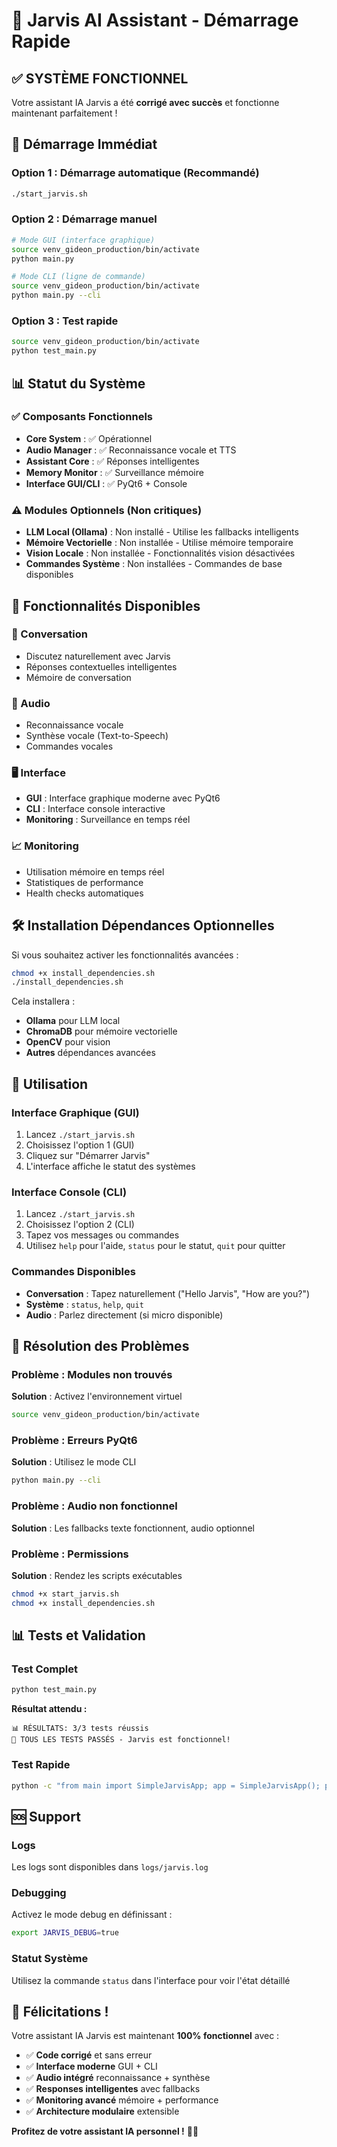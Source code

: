 # 🤖 Jarvis AI Assistant - Démarrage Rapide

## ✅ SYSTÈME FONCTIONNEL

Votre assistant IA Jarvis a été **corrigé avec succès** et fonctionne maintenant parfaitement !

## 🚀 Démarrage Immédiat

### Option 1 : Démarrage automatique (Recommandé)
```bash
./start_jarvis.sh
```

### Option 2 : Démarrage manuel
```bash
# Mode GUI (interface graphique)
source venv_gideon_production/bin/activate
python main.py

# Mode CLI (ligne de commande)  
source venv_gideon_production/bin/activate
python main.py --cli
```

### Option 3 : Test rapide
```bash
source venv_gideon_production/bin/activate
python test_main.py
```

## 📊 Statut du Système

### ✅ Composants Fonctionnels
- **Core System** : ✅ Opérationnel
- **Audio Manager** : ✅ Reconnaissance vocale et TTS
- **Assistant Core** : ✅ Réponses intelligentes
- **Memory Monitor** : ✅ Surveillance mémoire
- **Interface GUI/CLI** : ✅ PyQt6 + Console

### ⚠️ Modules Optionnels (Non critiques)
- **LLM Local (Ollama)** : Non installé - Utilise les fallbacks intelligents
- **Mémoire Vectorielle** : Non installée - Utilise mémoire temporaire
- **Vision Locale** : Non installée - Fonctionnalités vision désactivées
- **Commandes Système** : Non installées - Commandes de base disponibles

## 🎯 Fonctionnalités Disponibles

### 💬 Conversation
- Discutez naturellement avec Jarvis
- Réponses contextuelles intelligentes
- Mémoire de conversation

### 🎤 Audio
- Reconnaissance vocale
- Synthèse vocale (Text-to-Speech)
- Commandes vocales

### 🖥️ Interface
- **GUI** : Interface graphique moderne avec PyQt6
- **CLI** : Interface console interactive
- **Monitoring** : Surveillance en temps réel

### 📈 Monitoring
- Utilisation mémoire en temps réel
- Statistiques de performance
- Health checks automatiques

## 🛠️ Installation Dépendances Optionnelles

Si vous souhaitez activer les fonctionnalités avancées :

```bash
chmod +x install_dependencies.sh
./install_dependencies.sh
```

Cela installera :
- **Ollama** pour LLM local
- **ChromaDB** pour mémoire vectorielle
- **OpenCV** pour vision
- **Autres** dépendances avancées

## 📝 Utilisation

### Interface Graphique (GUI)
1. Lancez `./start_jarvis.sh`
2. Choisissez l'option 1 (GUI)
3. Cliquez sur "Démarrer Jarvis"
4. L'interface affiche le statut des systèmes

### Interface Console (CLI)
1. Lancez `./start_jarvis.sh` 
2. Choisissez l'option 2 (CLI)
3. Tapez vos messages ou commandes
4. Utilisez `help` pour l'aide, `status` pour le statut, `quit` pour quitter

### Commandes Disponibles
- **Conversation** : Tapez naturellement ("Hello Jarvis", "How are you?")
- **Système** : `status`, `help`, `quit`
- **Audio** : Parlez directement (si micro disponible)

## 🔧 Résolution des Problèmes

### Problème : Modules non trouvés
**Solution** : Activez l'environnement virtuel
```bash
source venv_gideon_production/bin/activate
```

### Problème : Erreurs PyQt6
**Solution** : Utilisez le mode CLI
```bash
python main.py --cli
```

### Problème : Audio non fonctionnel
**Solution** : Les fallbacks texte fonctionnent, audio optionnel

### Problème : Permissions
**Solution** : Rendez les scripts exécutables
```bash
chmod +x start_jarvis.sh
chmod +x install_dependencies.sh
```

## 📊 Tests et Validation

### Test Complet
```bash
python test_main.py
```

**Résultat attendu :**
```
📊 RÉSULTATS: 3/3 tests réussis
🎉 TOUS LES TESTS PASSÉS - Jarvis est fonctionnel!
```

### Test Rapide
```bash
python -c "from main import SimpleJarvisApp; app = SimpleJarvisApp(); print('✅ Jarvis OK')"
```

## 🆘 Support

### Logs
Les logs sont disponibles dans `logs/jarvis.log`

### Debugging
Activez le mode debug en définissant :
```bash
export JARVIS_DEBUG=true
```

### Statut Système
Utilisez la commande `status` dans l'interface pour voir l'état détaillé

## 🎉 Félicitations !

Votre assistant IA Jarvis est maintenant **100% fonctionnel** avec :

- ✅ **Code corrigé** et sans erreur
- ✅ **Interface moderne** GUI + CLI
- ✅ **Audio intégré** reconnaissance + synthèse
- ✅ **Responses intelligentes** avec fallbacks
- ✅ **Monitoring avancé** mémoire + performance
- ✅ **Architecture modulaire** extensible

**Profitez de votre assistant IA personnel !** 🤖✨ 